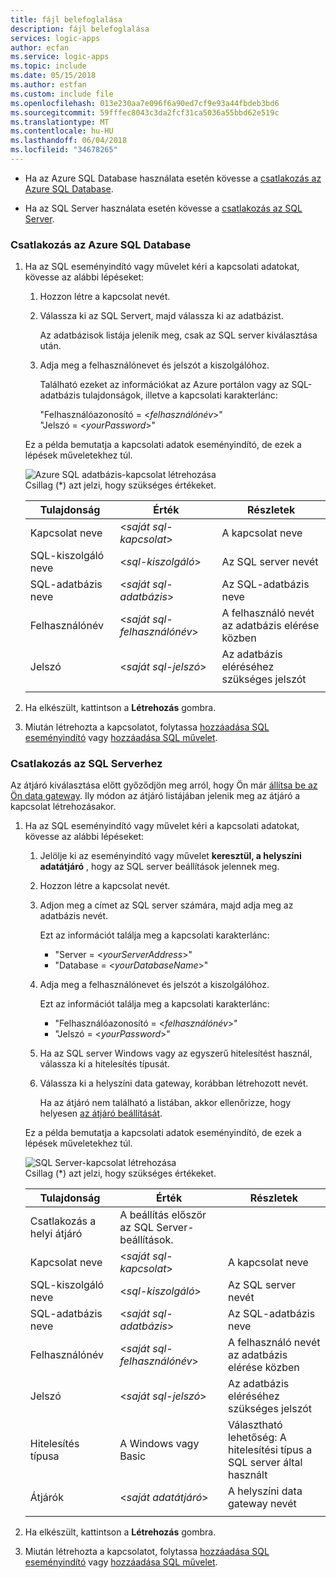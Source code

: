 ```yaml
---
title: fájl belefoglalása
description: fájl belefoglalása
services: logic-apps
author: ecfan
ms.service: logic-apps
ms.topic: include
ms.date: 05/15/2018
ms.author: estfan
ms.custom: include file
ms.openlocfilehash: 013e230aa7e096f6a90ed7cf9e93a44fbdeb3bd6
ms.sourcegitcommit: 59fffec8043c3da2fcf31ca5036a55bbd62e519c
ms.translationtype: MT
ms.contentlocale: hu-HU
ms.lasthandoff: 06/04/2018
ms.locfileid: "34678265"
---
```

* Ha az Azure SQL Database használata esetén kövesse a [csatlakozás az Azure SQL Database](#connect-azure-sql-db). 

* Ha az SQL Server használata esetén kövesse a [csatlakozás az SQL Server](#connect-sql-server).

<a name="connect-azure-sql-db"></a>

### <a name="connect-to-azure-sql-database"></a>Csatlakozás az Azure SQL Database

1. Ha az SQL eseményindító vagy művelet kéri a kapcsolati adatokat, kövesse az alábbi lépéseket:

   1. Hozzon létre a kapcsolat nevét.

   2. Válassza ki az SQL Servert, majd válassza ki az adatbázist. 

      Az adatbázisok listája jelenik meg, csak az SQL server kiválasztása után.
 
   3. Adja meg a felhasználónevet és jelszót a kiszolgálóhoz.

      Található ezeket az információkat az Azure portálon vagy az SQL-adatbázis tulajdonságok, illetve a kapcsolati karakterlánc: 
      
      "Felhasználóazonosító = <*felhasználónév*>"
      <br>
      "Jelszó = <*yourPassword*>"

   Ez a példa bemutatja a kapcsolati adatok eseményindító, de ezek a lépések műveletekhez túl.

   ![Azure SQL adatbázis-kapcsolat létrehozása](./media/connectors-create-api-sqlazure/azure-sql-database-create-connection.png)
   <br>
   Csillag (*) azt jelzi, hogy szükséges értékeket.

   | Tulajdonság | Érték | Részletek | 
   |----------|-------|---------| 
   | Kapcsolat neve | <*saját sql-kapcsolat*> | A kapcsolat neve | 
   | SQL-kiszolgáló neve | <*sql-kiszolgáló*> | Az SQL server nevét |
   | SQL-adatbázis neve | <*saját sql-adatbázis*>  | Az SQL-adatbázis neve | 
   | Felhasználónév | <*saját sql-felhasználónév*> | A felhasználó nevét az adatbázis elérése közben |
   | Jelszó | <*saját sql-jelszó*> | Az adatbázis eléréséhez szükséges jelszót | 
   |||| 

2. Ha elkészült, kattintson a **Létrehozás** gombra.

3. Miután létrehozta a kapcsolatot, folytassa [hozzáadása SQL eseményindító](#add-sql-trigger) vagy [hozzáadása SQL művelet](#add-sql-action).

<a name="connect-sql-server"></a>

### <a name="connect-to-sql-server"></a>Csatlakozás az SQL Serverhez

Az átjáró kiválasztása előtt győződjön meg arról, hogy Ön már [állítsa be az Ön data gateway](https://docs.microsoft.com/azure/logic-apps/logic-apps-gateway-connection). Ily módon az átjáró listájában jelenik meg az átjáró a kapcsolat létrehozásakor.

1. Ha az SQL eseményindító vagy művelet kéri a kapcsolati adatokat, kövesse az alábbi lépéseket:

   1. Jelölje ki az eseményindító vagy művelet **keresztül, a helyszíni adatátjáró** , hogy az SQL server beállítások jelennek meg.

   2. Hozzon létre a kapcsolat nevét.

   3. Adjon meg a címet az SQL server számára, majd adja meg az adatbázis nevét.
   
      Ezt az információt találja meg a kapcsolati karakterlánc: 
      
      * "Server = <*yourServerAddress*>"
      * "Database = <*yourDatabaseName*>"

   4. Adja meg a felhasználónevet és jelszót a kiszolgálóhoz.

      Ezt az információt találja meg a kapcsolati karakterlánc: 
      
      * "Felhasználóazonosító = <*felhasználónév*>"
      * "Jelszó = <*yourPassword*>"

   5. Ha az SQL server Windows vagy az egyszerű hitelesítést használ, válassza ki a hitelesítés típusát.

   6. Válassza ki a helyszíni data gateway, korábban létrehozott nevét.
   
      Ha az átjáró nem található a listában, akkor ellenőrizze, hogy helyesen [az átjáró beállítását](https://docs.microsoft.com/azure/logic-apps/logic-apps-gateway-connection).

   Ez a példa bemutatja a kapcsolati adatok eseményindító, de ezek a lépések műveletekhez túl.

   ![SQL Server-kapcsolat létrehozása](./media/connectors-create-api-sqlazure/sql-server-create-connection.png)
   <br>
   Csillag (*) azt jelzi, hogy szükséges értékeket.

   | Tulajdonság | Érték | Részletek | 
   |----------|-------|---------| 
   | Csatlakozás a helyi átjáró | A beállítás először az SQL Server-beállítások. | | 
   | Kapcsolat neve | <*saját sql-kapcsolat*> | A kapcsolat neve | 
   | SQL-kiszolgáló neve | <*sql-kiszolgáló*> | Az SQL server nevét |
   | SQL-adatbázis neve | <*saját sql-adatbázis*>  | Az SQL-adatbázis neve |
   | Felhasználónév | <*saját sql-felhasználónév*> | A felhasználó nevét az adatbázis elérése közben |
   | Jelszó | <*saját sql-jelszó*> | Az adatbázis eléréséhez szükséges jelszót | 
   | Hitelesítés típusa | A Windows vagy Basic | Választható lehetőség: A hitelesítési típus a SQL server által használt | 
   | Átjárók | <*saját adatátjáró*> | A helyszíni data gateway nevét | 
   |||| 

2. Ha elkészült, kattintson a **Létrehozás** gombra. 

3. Miután létrehozta a kapcsolatot, folytassa [hozzáadása SQL eseményindító](#add-sql-trigger) vagy [hozzáadása SQL művelet](#add-sql-action).
